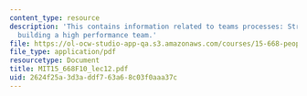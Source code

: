 ```yaml
---
content_type: resource
description: 'This contains information related to teams processes: Strategies for
  building a high performance team.'
file: https://ol-ocw-studio-app-qa.s3.amazonaws.com/courses/15-668-people-and-organizations-fall-2010/2624f25a3d3addf763a68c03f0aaa37c_MIT15_668F10_lec12.pdf
file_type: application/pdf
resourcetype: Document
title: MIT15_668F10_lec12.pdf
uid: 2624f25a-3d3a-ddf7-63a6-8c03f0aaa37c
---
```

